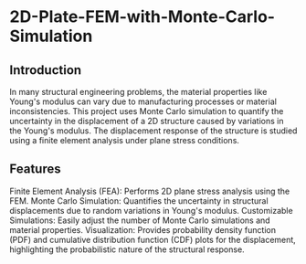 # 2D-Plate-FEM-with-Monte-Carlo-Simulation
## Introduction
In many structural engineering problems, the material properties like Young's modulus can vary due to manufacturing processes or material inconsistencies. This project uses Monte Carlo simulation to quantify the uncertainty in the displacement of a 2D structure caused by variations in the Young's modulus. The displacement response of the structure is studied using a finite element analysis under plane stress conditions.

## Features
Finite Element Analysis (FEA): Performs 2D plane stress analysis using the FEM.
Monte Carlo Simulation: Quantifies the uncertainty in structural displacements due to random variations in Young's modulus.
Customizable Simulations: Easily adjust the number of Monte Carlo simulations and material properties.
Visualization: Provides probability density function (PDF) and cumulative distribution function (CDF) plots for the displacement, highlighting the probabilistic nature of the structural response.
